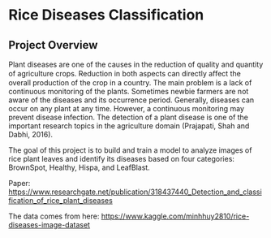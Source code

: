 
# Rice Diseases Classification 

## Project Overview

Plant diseases are one of the causes in the reduction of quality and quantity of agriculture crops. Reduction in both aspects can directly aﬀect the overall production of the crop in a country. The main problem is a lack of continuous monitoring of the plants. Sometimes newbie farmers are not aware of the diseases and its occurrence period. Generally, diseases can occur on any plant at any time. However, a continuous monitoring may prevent disease infection.
The detection of a plant disease is one of the important research topics in the agriculture domain (Prajapati, Shah and Dabhi, 2016).

The goal of this project is to build and train a model to analyze images of rice plant leaves and identify its diseases based on four categories: BrownSpot, Healthy, Hispa, and LeafBlast.


Paper: https://www.researchgate.net/publication/318437440_Detection_and_classification_of_rice_plant_diseases

The data comes from here: https://www.kaggle.com/minhhuy2810/rice-diseases-image-dataset

